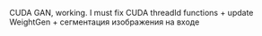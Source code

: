 CUDA GAN, working. I must fix CUDA threadId functions + update WeightGen + сегментация изображения на входе
